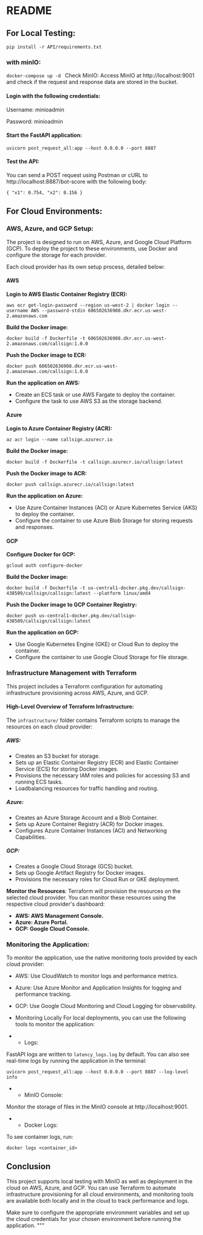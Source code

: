 # README

## For Local Testing:

`pip install -r API/requirements.txt
`
### with minIO:

`docker-compose up -d
`
Check MinIO: Access MinIO at http://localhost:9001 and check if the request and response data are stored in the bucket.

#### Login with the following credentials:
Username: minioadmin

Password: minioadmin

#### Start the FastAPI application:

`uvicorn post_request_all:app --host 0.0.0.0 --port 8887
`

#### Test the API:

You can send a POST request using Postman or cURL to http://localhost:8887/bot-score with the following body:

`{
  "x1": 0.754,
  "x2": 0.156
}`

## For Cloud Environments:
### AWS, Azure, and GCP Setup:
The project is designed to run on AWS, Azure, and Google Cloud Platform (GCP). To deploy the project to these environments, use Docker and configure the storage for each provider.

Each cloud provider has its own setup process, detailed below:

#### AWS
**Login to AWS Elastic Container Registry (ECR):**


`aws ecr get-login-password --region us-west-2 | docker login --username AWS --password-stdin 606502636908.dkr.ecr.us-west-2.amazonaws.com`


**Build the Docker image:**


`docker build -f Dockerfile -t 606502636908.dkr.ecr.us-west-2.amazonaws.com/callsign:1.0.0 
`

**Push the Docker image to ECR:**

`docker push 606502636908.dkr.ecr.us-west-2.amazonaws.com/callsign:1.0.0
`

**Run the application on AWS:**

* Create an ECS task or use AWS Fargate to deploy the container.
* Configure the task to use AWS S3 as the storage backend.


#### Azure

**Login to Azure Container Registry (ACR):**


`az acr login --name callsign.azurecr.io`


**Build the Docker image:**


`docker build -f Dockerfile -t callsign.azurecr.io/callsign:latest 
`

**Push the Docker image to ACR:**

`docker push callsign.azurecr.io/callsign:latest
`

**Run the application on Azure:**

* Use Azure Container Instances (ACI) or Azure Kubernetes Service (AKS) to deploy the container.
* Configure the container to use Azure Blob Storage for storing requests and responses.

#### GCP

**Configure Docker for GCP:**


`gcloud auth configure-docker
`

**Build the Docker image:**


`docker build -f Dockerfile -t us-central1-docker.pkg.dev/callsign-438509/callsign/callsign:latest --platform linux/amd4 
`

**Push the Docker image to GCP Container Registry:**


`docker push us-central1-docker.pkg.dev/callsign-438509/callsign/callsign:latest`


**Run the application on GCP:**

* Use Google Kubernetes Engine (GKE) or Cloud Run to deploy the container.
* Configure the container to use Google Cloud Storage for file storage.


### Infrastructure Management with Terraform
This project includes a Terraform configuration for automating infrastructure provisioning across AWS, Azure, and GCP.

#### High-Level Overview of Terraform Infrastructure:
The `infrastructure/` folder contains Terraform scripts to manage the resources on each cloud provider:

##### AWS:

* Creates an S3 bucket for storage.
* Sets up an Elastic Container Registry (ECR) and Elastic Container Service (ECS) for storing Docker images.
* Provisions the necessary IAM roles and policies for accessing S3 and running ECS tasks.
* Loadbalancing resources for traffic handling and routing.

##### Azure:

* Creates an Azure Storage Account and a Blob Container.
* Sets up Azure Container Registry (ACR) for Docker images.
* Configures Azure Container Instances (ACI) and Networking Capabilities.


##### GCP:

* Creates a Google Cloud Storage (GCS) bucket.
* Sets up Google Artifact Registry for Docker images.
* Provisions the necessary roles for Cloud Run or GKE deployment.



**Monitor the Resources**: Terraform will provision the resources on the selected cloud provider. You can monitor these resources using the respective cloud provider's dashboard:

* **AWS: AWS Management Console.**
* **Azure: Azure Portal.**
* **GCP: Google Cloud Console.**


### Monitoring the Application:
To monitor the application, use the native monitoring tools provided by each cloud provider:

* AWS: Use CloudWatch to monitor logs and performance metrics.
* Azure: Use Azure Monitor and Application Insights for logging and performance tracking.
* GCP: Use Google Cloud Monitoring and Cloud Logging for observability.
* Monitoring Locally
For local deployments, you can use the following tools to monitor the application:

* * Logs:

FastAPI logs are written to `latency_logs.log` by default.
You can also see real-time logs by running the application in the terminal:


`uvicorn post_request_all:app --host 0.0.0.0 --port 8887 --log-level info`

* * MinIO Console:

Monitor the storage of files in the MinIO console at http://localhost:9001.
* * Docker Logs:

To see container logs, run:

`docker logs <container_id>`


## Conclusion


This project supports local testing with MinIO as well as deployment in the cloud on AWS, Azure, and GCP. You can use Terraform to automate infrastructure provisioning for all cloud environments, and monitoring tools are available both locally and in the cloud to track performance and logs.

Make sure to configure the appropriate environment variables and set up the cloud credentials for your chosen environment before running the application. """



